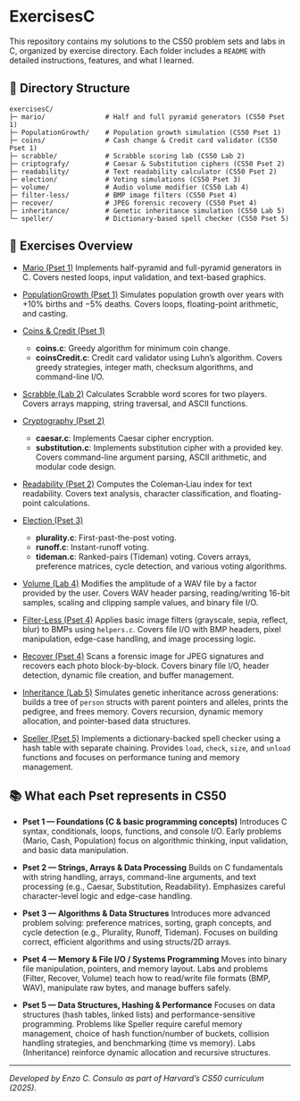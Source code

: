 # ExercisesC

This repository contains my solutions to the CS50 problem sets and labs in C, organized by exercise directory. Each folder includes a `README` with detailed instructions, features, and what I learned.

## 📂 Directory Structure

```
exercisesC/
├─ mario/               # Half and full pyramid generators (CS50 Pset 1)
├─ PopulationGrowth/    # Population growth simulation (CS50 Pset 1)
├─ coins/               # Cash change & Credit card validator (CS50 Pset 1)
├─ scrabble/            # Scrabble scoring lab (CS50 Lab 2)
├─ criptografy/         # Caesar & Substitution ciphers (CS50 Pset 2)
├─ readability/         # Text readability calculator (CS50 Pset 2)
├─ election/            # Voting simulations (CS50 Pset 3)
├─ volume/              # Audio volume modifier (CS50 Lab 4)
├─ filter-less/         # BMP image filters (CS50 Pset 4)
├─ recover/             # JPEG forensic recovery (CS50 Pset 4)
├─ inheritance/         # Genetic inheritance simulation (CS50 Lab 5)
└─ speller/             # Dictionary-based spell checker (CS50 Pset 5)
```

## 📖 Exercises Overview

* [Mario (Pset 1)](exercisesC/00mario-pset1)
  Implements half-pyramid and full-pyramid generators in C. Covers nested loops, input validation, and text-based graphics.

* [PopulationGrowth (Pset 1)](exercisesC/01PopulationGrowth-pset1)
  Simulates population growth over years with +10% births and −5% deaths. Covers loops, floating-point arithmetic, and casting.

* [Coins & Credit (Pset 1)](exercisesC/02coins-pset1)

  * **coins.c**: Greedy algorithm for minimum coin change.
  * **coinsCredit.c**: Credit card validator using Luhn’s algorithm.
    Covers greedy strategies, integer math, checksum algorithms, and command-line I/O.

* [Scrabble (Lab 2)](exercisesC/03scrabble-pset2)
  Calculates Scrabble word scores for two players. Covers arrays mapping, string traversal, and ASCII functions.

* [Cryptography (Pset 2)](exercisesC/04criptografy-pset2)

  * **caesar.c**: Implements Caesar cipher encryption.
  * **substitution.c**: Implements substitution cipher with a provided key.
    Covers command-line argument parsing, ASCII arithmetic, and modular code design.

* [Readability (Pset 2)](exercisesC/05readability-pset2)
  Computes the Coleman‑Liau index for text readability. Covers text analysis, character classification, and floating-point calculations.

* [Election (Pset 3)](exercisesC/06election-pset3)

  * **plurality.c**: First-past-the-post voting.
  * **runoff.c**: Instant-runoff voting.
  * **tideman.c**: Ranked-pairs (Tideman) voting.
    Covers arrays, preference matrices, cycle detection, and various voting algorithms.
    
* [Volume (Lab 4)](exercisesC/07volume-pset4)
  Modifies the amplitude of a WAV file by a factor provided by the user. Covers WAV header parsing, reading/writing 16-bit samples, scaling and clipping sample values, and binary file I/O.

* [Filter-Less (Pset 4)](exercisesC/08filter-less-pset4)
  Applies basic image filters (grayscale, sepia, reflect, blur) to BMPs using `helpers.c`. Covers file I/O with BMP headers, pixel manipulation, edge-case handling, and image processing logic.

* [Recover (Pset 4)](exercisesC/09recover-pset4)
  Scans a forensic image for JPEG signatures and recovers each photo block-by-block. Covers binary file I/O, header detection, dynamic file creation, and buffer management.

* [Inheritance (Lab 5)](exercisesC/10inheritance-pset5)
  Simulates genetic inheritance across generations: builds a tree of `person` structs with parent pointers and alleles, prints the pedigree, and frees memory. Covers recursion, dynamic memory allocation, and pointer-based data structures.

* [Speller (Pset 5)](exercisesC/11speller-pset5)
  Implements a dictionary-backed spell checker using a hash table with separate chaining. Provides `load`, `check`, `size`, and `unload` functions and focuses on performance tuning and memory management.

## 📚 What each Pset represents in CS50

* **Pset 1 — Foundations (C & basic programming concepts)**
  Introduces C syntax, conditionals, loops, functions, and console I/O. Early problems (Mario, Cash, Population) focus on algorithmic thinking, input validation, and basic data manipulation.

* **Pset 2 — Strings, Arrays & Data Processing**
  Builds on C fundamentals with string handling, arrays, command-line arguments, and text processing (e.g., Caesar, Substitution, Readability). Emphasizes careful character-level logic and edge-case handling.

* **Pset 3 — Algorithms & Data Structures**
  Introduces more advanced problem solving: preference matrices, sorting, graph concepts, and cycle detection (e.g., Plurality, Runoff, Tideman). Focuses on building correct, efficient algorithms and using structs/2D arrays.

* **Pset 4 — Memory & File I/O / Systems Programming**
  Moves into binary file manipulation, pointers, and memory layout. Labs and problems (Filter, Recover, Volume) teach how to read/write file formats (BMP, WAV), manipulate raw bytes, and manage buffers safely.

* **Pset 5 — Data Structures, Hashing & Performance**
  Focuses on data structures (hash tables, linked lists) and performance-sensitive programming. Problems like Speller require careful memory management, choice of hash function/number of buckets, collision handling strategies, and benchmarking (time vs memory). Labs (Inheritance) reinforce dynamic allocation and recursive structures.

---

*Developed by Enzo C. Consulo as part of Harvard’s CS50 curriculum (2025).*
